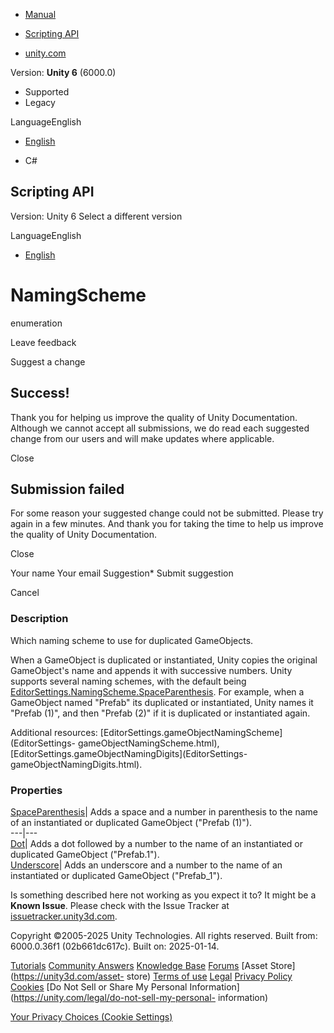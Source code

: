[ ]()

  * [Manual](../Manual/index.html)
  * [Scripting API](../ScriptReference/index.html)

  * [unity.com](https://unity.com/)

Version: **Unity 6** (6000.0)

  * Supported
  * Legacy

LanguageEnglish

  * [English]()

  * C#

[ ](https://docs.unity3d.com)

## Scripting API

Version: Unity 6 Select a different version

LanguageEnglish

  * [English]()

# NamingScheme

enumeration

Leave feedback

Suggest a change

## Success!

Thank you for helping us improve the quality of Unity Documentation. Although
we cannot accept all submissions, we do read each suggested change from our
users and will make updates where applicable.

Close

## Submission failed

For some reason your suggested change could not be submitted. Please <a>try
again</a> in a few minutes. And thank you for taking the time to help us
improve the quality of Unity Documentation.

Close

Your name Your email Suggestion* Submit suggestion

Cancel

[ ]()

### Description

Which naming scheme to use for duplicated GameObjects.

When a GameObject is duplicated or instantiated, Unity copies the original
GameObject's name and appends it with successive numbers. Unity supports
several naming schemes, with the default being
[EditorSettings.NamingScheme.SpaceParenthesis](EditorSettings.NamingScheme.SpaceParenthesis.html).
For example, when a GameObject named "Prefab" its duplicated or instantiated,
Unity names it "Prefab (1)", and then "Prefab (2)" if it is duplicated or
instantiated again.  
  
Additional resources: [EditorSettings.gameObjectNamingScheme](EditorSettings-
gameObjectNamingScheme.html),
[EditorSettings.gameObjectNamingDigits](EditorSettings-
gameObjectNamingDigits.html).

### Properties

[SpaceParenthesis](EditorSettings.NamingScheme.SpaceParenthesis.html)| Adds a
space and a number in parenthesis to the name of an instantiated or duplicated
GameObject ("Prefab (1)").  
---|---  
[Dot](EditorSettings.NamingScheme.Dot.html)| Adds a dot followed by a number
to the name of an instantiated or duplicated GameObject ("Prefab.1").  
[Underscore](EditorSettings.NamingScheme.Underscore.html)| Adds an underscore
and a number to the name of an instantiated or duplicated GameObject
("Prefab_1").  
  
Is something described here not working as you expect it to? It might be a
**Known Issue**. Please check with the Issue Tracker at
[issuetracker.unity3d.com](https://issuetracker.unity3d.com).

Copyright ©2005-2025 Unity Technologies. All rights reserved. Built from:
6000.0.36f1 (02b661dc617c). Built on: 2025-01-14.

[Tutorials](https://unity3d.com/learn) [Community
Answers](https://answers.unity3d.com) [Knowledge
Base](https://support.unity3d.com/hc/en-us)
[Forums](https://forum.unity3d.com) [Asset Store](https://unity3d.com/asset-
store) [Terms of use](https://docs.unity3d.com/Manual/TermsOfUse.html)
[Legal](https://unity.com/legal) [Privacy
Policy](https://unity.com/legal/privacy-policy)
[Cookies](https://unity.com/legal/cookie-policy) [Do Not Sell or Share My
Personal Information](https://unity.com/legal/do-not-sell-my-personal-
information)

[Your Privacy Choices (Cookie Settings)](javascript:void\(0\);)

